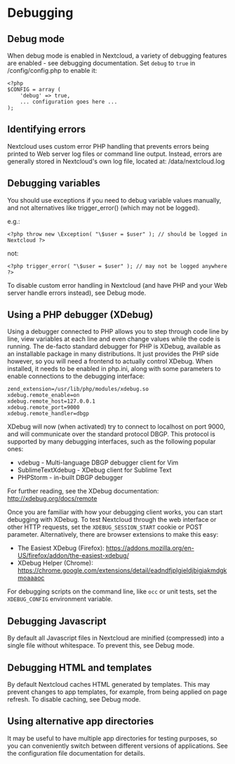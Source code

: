 Debugging
=========

Debug mode
----------

When debug mode is enabled in Nextcloud, a variety of debugging features
are enabled - see debugging documentation. Set `debug` to `true` in
/config/config.php to enable it:

``` {.sourceCode .php}
<?php
$CONFIG = array (
    'debug' => true,
    ... configuration goes here ...
);
```

Identifying errors
------------------

Nextcloud uses custom error PHP handling that prevents errors being
printed to Web server log files or command line output. Instead, errors
are generally stored in Nextcloud's own log file, located at:
/data/nextcloud.log

Debugging variables
-------------------

You should use exceptions if you need to debug variable values manually,
and not alternatives like trigger\_error() (which may not be logged).

e.g.:

``` {.sourceCode .php}
<?php throw new \Exception( "\$user = $user" ); // should be logged in Nextcloud ?>
```

not:

``` {.sourceCode .php}
<?php trigger_error( "\$user = $user" ); // may not be logged anywhere ?>
```

To disable custom error handling in Nextcloud (and have PHP and your Web
server handle errors instead), see Debug mode.

Using a PHP debugger (XDebug)
-----------------------------

Using a debugger connected to PHP allows you to step through code line
by line, view variables at each line and even change values while the
code is running. The de-facto standard debugger for PHP is XDebug,
available as an installable package in many distributions. It just
provides the PHP side however, so you will need a frontend to actually
control XDebug. When installed, it needs to be enabled in php.ini, along
with some parameters to enable connections to the debugging interface:

``` {.sourceCode .ini}
zend_extension=/usr/lib/php/modules/xdebug.so
xdebug.remote_enable=on
xdebug.remote_host=127.0.0.1
xdebug.remote_port=9000
xdebug.remote_handler=dbgp
```

XDebug will now (when activated) try to connect to localhost on port
9000, and will communicate over the standard protocol DBGP. This
protocol is supported by many debugging interfaces, such as the
following popular ones:

-   vdebug - Multi-language DBGP debugger client for Vim
-   SublimeTextXdebug - XDebug client for Sublime Text
-   PHPStorm - in-built DBGP debugger

For further reading, see the XDebug documentation:
<http://xdebug.org/docs/remote>

Once you are familiar with how your debugging client works, you can
start debugging with XDebug. To test Nextcloud through the web interface
or other HTTP requests, set the `XDEBUG_SESSION_START` cookie or POST
parameter. Alternatively, there are browser extensions to make this
easy:

-   The Easiest XDebug (Firefox):
    <https://addons.mozilla.org/en-US/firefox/addon/the-easiest-xdebug/>
-   XDebug Helper (Chrome):
    <https://chrome.google.com/extensions/detail/eadndfjplgieldjbigjakmdgkmoaaaoc>

For debugging scripts on the command line, like `occ` or unit tests, set
the `XDEBUG_CONFIG` environment variable.

Debugging Javascript
--------------------

By default all Javascript files in Nextcloud are minified (compressed)
into a single file without whitespace. To prevent this, see Debug mode.

Debugging HTML and templates
----------------------------

By default Nextcloud caches HTML generated by templates. This may
prevent changes to app templates, for example, from being applied on
page refresh. To disable caching, see Debug mode.

Using alternative app directories
---------------------------------

It may be useful to have multiple app directories for testing purposes,
so you can conveniently switch between different versions of
applications. See the configuration file documentation for details.
